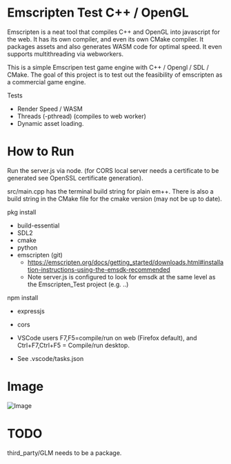 # Emscripten Test C++ / OpenGL

Emscripten is a neat tool that compiles C++ and OpenGL into javascript for the web. It has its own compiler, and even its own CMake compiler. It packages assets and also generates WASM code for optimal speed. It even supports multithreading via webworkers.

This is a simple Emscripen test game engine with C++ / Opengl / SDL / CMake. The goal of this project is to test out the feasibility of emscripten as a commercial game engine.

Tests <br/>
* Render Speed / WASM
* Threads (-pthread) (compiles to web worker)
* Dynamic asset loading.

# How to Run<br/>

Run the server.js via node. (for CORS local server needs a certificate to be generated see OpenSSL certificate generation).

src/main.cpp has the terminal build string for plain em++. There is also a build string in the CMake file for the cmake version (may not be up to date).

pkg install<br/>
* build-essential
* SDL2
* cmake
* python
* emscripten (git)
  * https://emscripten.org/docs/getting_started/downloads.html#installation-instructions-using-the-emsdk-recommended
  * Note server.js is configured to look for emsdk at the same level as the Emscripten_Test project (e.g. ..)

npm install<br/>
* expressjs
* cors


* VSCode users F7,F5=compile/run on web (Firefox default), and Ctrl+F7,Ctrl+F5 = Compile/run desktop.

* See .vscode/tasks.json



# Image
![Image](http://github.com/cacttus/Emscripten_Test/master/ss.png)



# TODO

third_party/GLM needs to be a package.
 

